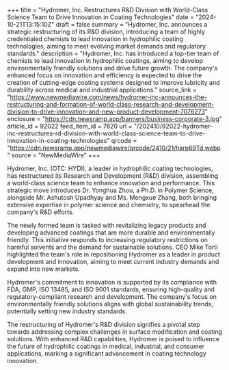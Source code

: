 +++
title = "Hydromer, Inc. Restructures R&D Division with World-Class Science Team to Drive Innovation in Coating Technologies"
date = "2024-10-21T13:15:10Z"
draft = false
summary = "Hydromer, Inc. announces a strategic restructuring of its R&D division, introducing a team of highly credentialed chemists to lead innovation in hydrophilic coating technologies, aiming to meet evolving market demands and regulatory standards."
description = "Hydromer, Inc. has introduced a top-tier team of chemists to lead innovation in hydrophilic coatings, aiming to develop environmentally friendly solutions and drive future growth. The company's enhanced focus on innovation and efficiency is expected to drive the creation of cutting-edge coating systems designed to improve lubricity and durability across medical and industrial applications."
source_link = "https://www.newmediawire.com/news/hydromer-inc-announces-the-restructuring-and-formation-of-world-class-research-and-development-division-to-drive-innovation-and-new-product-development-7076273"
enclosure = "https://cdn.newsramp.app/banners/business-corporate-3.jpg"
article_id = 92022
feed_item_id = 7820
url = "/202410/92022-hydromer-inc-restructures-rd-division-with-world-class-science-team-to-drive-innovation-in-coating-technologies"
qrcode = "https://cdn.newsramp.app/newmediawire/qrcode/2410/21/harp69Td.webp"
source = "NewMediaWire"
+++

<p>Hydromer, Inc. (OTC: HYDI), a leader in hydrophilic coating technologies, has restructured its Research and Development (R&D) division, assembling a world-class science team to enhance innovation and performance. This strategic move introduces Dr. Yonghua Zhou, a Ph.D. in Polymer Science, alongside Mr. Ashutosh Upadhyay and Ms. Mengxue Zhang, both bringing extensive expertise in polymer science and chemistry, to spearhead the company's R&D efforts.</p><p>The newly formed team is tasked with revitalizing legacy products and developing advanced coatings that are more durable and environmentally friendly. This initiative responds to increasing regulatory restrictions on harmful solvents and the demand for sustainable solutions. CEO Mike Torti highlighted the team's role in repositioning Hydromer as a leader in product development and innovation, aiming to meet current industry demands and expand into new markets.</p><p>Hydromer's commitment to innovation is supported by its compliance with FDA, GMP, ISO 13485, and ISO 9001 standards, ensuring high-quality and regulatory-compliant research and development. The company's focus on environmentally friendly solutions aligns with global sustainability trends, potentially setting new industry standards.</p><p>The restructuring of Hydromer's R&D division signifies a pivotal step towards addressing complex challenges in surface modification and coating solutions. With enhanced R&D capabilities, Hydromer is poised to influence the future of hydrophilic coatings in medical, industrial, and consumer applications, marking a significant advancement in coating technology innovation.</p>
